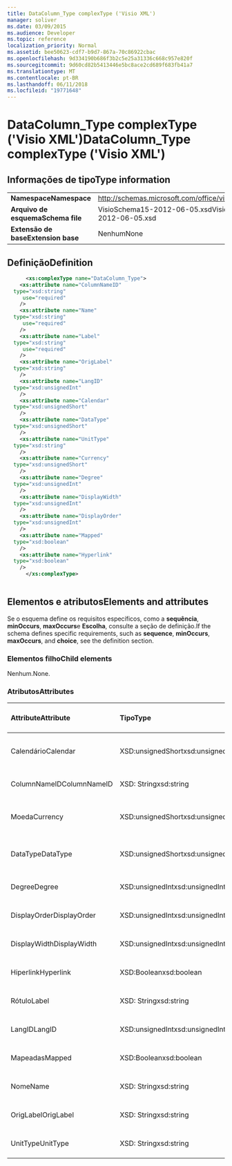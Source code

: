 ```yaml
---
title: DataColumn_Type complexType ('Visio XML')
manager: soliver
ms.date: 03/09/2015
ms.audience: Developer
ms.topic: reference
localization_priority: Normal
ms.assetid: bee50623-cdf7-b9d7-867a-70c86922cbac
ms.openlocfilehash: 9d334190b686f3b2c5e25a31336c668c957e820f
ms.sourcegitcommit: 9d60cd82b5413446e5bc8ace2cd689f683fb41a7
ms.translationtype: MT
ms.contentlocale: pt-BR
ms.lasthandoff: 06/11/2018
ms.locfileid: "19771648"
---
```

# <a name="datacolumntype-complextype-visio-xml"></a><span data-ttu-id="d8011-102">DataColumn_Type complexType ('Visio XML')</span><span class="sxs-lookup"><span data-stu-id="d8011-102">DataColumn_Type complexType ('Visio XML')</span></span>

## <a name="type-information"></a><span data-ttu-id="d8011-103">Informações de tipo</span><span class="sxs-lookup"><span data-stu-id="d8011-103">Type information</span></span>

|||
|:-----|:-----|
|<span data-ttu-id="d8011-104">**Namespace**</span><span class="sxs-lookup"><span data-stu-id="d8011-104">**Namespace**</span></span> <br/> |http://schemas.microsoft.com/office/visio/2011/1/core  <br/> |
|<span data-ttu-id="d8011-105">**Arquivo de esquema**</span><span class="sxs-lookup"><span data-stu-id="d8011-105">**Schema file**</span></span> <br/> |<span data-ttu-id="d8011-106">VisioSchema15-2012-06-05.xsd</span><span class="sxs-lookup"><span data-stu-id="d8011-106">VisioSchema15-2012-06-05.xsd</span></span>  <br/> |
|<span data-ttu-id="d8011-107">**Extensão de base**</span><span class="sxs-lookup"><span data-stu-id="d8011-107">**Extension base**</span></span> <br/> |<span data-ttu-id="d8011-108">Nenhum</span><span class="sxs-lookup"><span data-stu-id="d8011-108">None</span></span>  <br/> |
   
## <a name="definition"></a><span data-ttu-id="d8011-109">Definição</span><span class="sxs-lookup"><span data-stu-id="d8011-109">Definition</span></span>

```XML
      <xs:complexType name="DataColumn_Type">
    <xs:attribute name="ColumnNameID"
  type="xsd:string"
     use="required"
    />
    <xs:attribute name="Name"
  type="xsd:string"
     use="required"
    />
    <xs:attribute name="Label"
  type="xsd:string"
     use="required"
    />
    <xs:attribute name="OrigLabel"
  type="xsd:string"
    />
    <xs:attribute name="LangID"
  type="xsd:unsignedInt"
    />
    <xs:attribute name="Calendar"
  type="xsd:unsignedShort"
    />
    <xs:attribute name="DataType"
  type="xsd:unsignedShort"
    />
    <xs:attribute name="UnitType"
  type="xsd:string"
    />
    <xs:attribute name="Currency"
  type="xsd:unsignedShort"
    />
    <xs:attribute name="Degree"
  type="xsd:unsignedInt"
    />
    <xs:attribute name="DisplayWidth"
  type="xsd:unsignedInt"
    />
    <xs:attribute name="DisplayOrder"
  type="xsd:unsignedInt"
    />
    <xs:attribute name="Mapped"
  type="xsd:boolean"
    />
    <xs:attribute name="Hyperlink"
  type="xsd:boolean"
    />
      </xs:complexType>
      
```

## <a name="elements-and-attributes"></a><span data-ttu-id="d8011-110">Elementos e atributos</span><span class="sxs-lookup"><span data-stu-id="d8011-110">Elements and attributes</span></span>

<span data-ttu-id="d8011-111">Se o esquema define os requisitos específicos, como a **sequência**, **minOccurs**, **maxOccurs**e **Escolha**, consulte a seção de definição.</span><span class="sxs-lookup"><span data-stu-id="d8011-111">If the schema defines specific requirements, such as **sequence**, **minOccurs**, **maxOccurs**, and **choice**, see the definition section.</span></span> 
  
### <a name="child-elements"></a><span data-ttu-id="d8011-112">Elementos filho</span><span class="sxs-lookup"><span data-stu-id="d8011-112">Child elements</span></span>

<span data-ttu-id="d8011-113">Nenhum.</span><span class="sxs-lookup"><span data-stu-id="d8011-113">None.</span></span>
  
### <a name="attributes"></a><span data-ttu-id="d8011-114">Atributos</span><span class="sxs-lookup"><span data-stu-id="d8011-114">Attributes</span></span>

|<span data-ttu-id="d8011-115">**Attribute**</span><span class="sxs-lookup"><span data-stu-id="d8011-115">**Attribute**</span></span>|<span data-ttu-id="d8011-116">**Tipo**</span><span class="sxs-lookup"><span data-stu-id="d8011-116">**Type**</span></span>|<span data-ttu-id="d8011-117">**Obrigatório**</span><span class="sxs-lookup"><span data-stu-id="d8011-117">**Required**</span></span>|<span data-ttu-id="d8011-118">**Descrição**</span><span class="sxs-lookup"><span data-stu-id="d8011-118">**Description**</span></span>|<span data-ttu-id="d8011-119">**Valores possíveis**</span><span class="sxs-lookup"><span data-stu-id="d8011-119">**Possible values**</span></span>|
|:-----|:-----|:-----|:-----|:-----|
|<span data-ttu-id="d8011-120">Calendário</span><span class="sxs-lookup"><span data-stu-id="d8011-120">Calendar</span></span>  <br/> |<span data-ttu-id="d8011-121">XSD:unsignedShort</span><span class="sxs-lookup"><span data-stu-id="d8011-121">xsd:unsignedShort</span></span>  <br/> |<span data-ttu-id="d8011-122">opcional</span><span class="sxs-lookup"><span data-stu-id="d8011-122">optional</span></span>  <br/> ||<span data-ttu-id="d8011-123">Valores do tipo xsd:unsignedShort.</span><span class="sxs-lookup"><span data-stu-id="d8011-123">Values of the xsd:unsignedShort type.</span></span>  <br/> |
|<span data-ttu-id="d8011-124">ColumnNameID</span><span class="sxs-lookup"><span data-stu-id="d8011-124">ColumnNameID</span></span>  <br/> |<span data-ttu-id="d8011-125">XSD: String</span><span class="sxs-lookup"><span data-stu-id="d8011-125">xsd:string</span></span>  <br/> |<span data-ttu-id="d8011-126">obrigatório</span><span class="sxs-lookup"><span data-stu-id="d8011-126">required</span></span>  <br/> ||<span data-ttu-id="d8011-127">Valores do tipo xsd: String.</span><span class="sxs-lookup"><span data-stu-id="d8011-127">Values of the xsd:string type.</span></span>  <br/> |
|<span data-ttu-id="d8011-128">Moeda</span><span class="sxs-lookup"><span data-stu-id="d8011-128">Currency</span></span>  <br/> |<span data-ttu-id="d8011-129">XSD:unsignedShort</span><span class="sxs-lookup"><span data-stu-id="d8011-129">xsd:unsignedShort</span></span>  <br/> |<span data-ttu-id="d8011-130">opcional</span><span class="sxs-lookup"><span data-stu-id="d8011-130">optional</span></span>  <br/> ||<span data-ttu-id="d8011-131">Valores do tipo xsd:unsignedShort.</span><span class="sxs-lookup"><span data-stu-id="d8011-131">Values of the xsd:unsignedShort type.</span></span>  <br/> |
|<span data-ttu-id="d8011-132">DataType</span><span class="sxs-lookup"><span data-stu-id="d8011-132">DataType</span></span>  <br/> |<span data-ttu-id="d8011-133">XSD:unsignedShort</span><span class="sxs-lookup"><span data-stu-id="d8011-133">xsd:unsignedShort</span></span>  <br/> |<span data-ttu-id="d8011-134">opcional</span><span class="sxs-lookup"><span data-stu-id="d8011-134">optional</span></span>  <br/> ||<span data-ttu-id="d8011-135">Valores do tipo xsd:unsignedShort.</span><span class="sxs-lookup"><span data-stu-id="d8011-135">Values of the xsd:unsignedShort type.</span></span>  <br/> |
|<span data-ttu-id="d8011-136">Degree</span><span class="sxs-lookup"><span data-stu-id="d8011-136">Degree</span></span>  <br/> |<span data-ttu-id="d8011-137">XSD:unsignedInt</span><span class="sxs-lookup"><span data-stu-id="d8011-137">xsd:unsignedInt</span></span>  <br/> |<span data-ttu-id="d8011-138">opcional</span><span class="sxs-lookup"><span data-stu-id="d8011-138">optional</span></span>  <br/> ||<span data-ttu-id="d8011-139">Valores do tipo xsd:unsignedInt.</span><span class="sxs-lookup"><span data-stu-id="d8011-139">Values of the xsd:unsignedInt type.</span></span>  <br/> |
|<span data-ttu-id="d8011-140">DisplayOrder</span><span class="sxs-lookup"><span data-stu-id="d8011-140">DisplayOrder</span></span>  <br/> |<span data-ttu-id="d8011-141">XSD:unsignedInt</span><span class="sxs-lookup"><span data-stu-id="d8011-141">xsd:unsignedInt</span></span>  <br/> |<span data-ttu-id="d8011-142">opcional</span><span class="sxs-lookup"><span data-stu-id="d8011-142">optional</span></span>  <br/> ||<span data-ttu-id="d8011-143">Valores do tipo xsd:unsignedInt.</span><span class="sxs-lookup"><span data-stu-id="d8011-143">Values of the xsd:unsignedInt type.</span></span>  <br/> |
|<span data-ttu-id="d8011-144">DisplayWidth</span><span class="sxs-lookup"><span data-stu-id="d8011-144">DisplayWidth</span></span>  <br/> |<span data-ttu-id="d8011-145">XSD:unsignedInt</span><span class="sxs-lookup"><span data-stu-id="d8011-145">xsd:unsignedInt</span></span>  <br/> |<span data-ttu-id="d8011-146">opcional</span><span class="sxs-lookup"><span data-stu-id="d8011-146">optional</span></span>  <br/> ||<span data-ttu-id="d8011-147">Valores do tipo xsd:unsignedInt.</span><span class="sxs-lookup"><span data-stu-id="d8011-147">Values of the xsd:unsignedInt type.</span></span>  <br/> |
|<span data-ttu-id="d8011-148">Hiperlink</span><span class="sxs-lookup"><span data-stu-id="d8011-148">Hyperlink</span></span>  <br/> |<span data-ttu-id="d8011-149">XSD:Boolean</span><span class="sxs-lookup"><span data-stu-id="d8011-149">xsd:boolean</span></span>  <br/> |<span data-ttu-id="d8011-150">opcional</span><span class="sxs-lookup"><span data-stu-id="d8011-150">optional</span></span>  <br/> ||<span data-ttu-id="d8011-151">Valores do tipo xsd:boolean.</span><span class="sxs-lookup"><span data-stu-id="d8011-151">Values of the xsd:boolean type.</span></span>  <br/> |
|<span data-ttu-id="d8011-152">Rótulo</span><span class="sxs-lookup"><span data-stu-id="d8011-152">Label</span></span>  <br/> |<span data-ttu-id="d8011-153">XSD: String</span><span class="sxs-lookup"><span data-stu-id="d8011-153">xsd:string</span></span>  <br/> |<span data-ttu-id="d8011-154">obrigatório</span><span class="sxs-lookup"><span data-stu-id="d8011-154">required</span></span>  <br/> ||<span data-ttu-id="d8011-155">Valores do tipo xsd: String.</span><span class="sxs-lookup"><span data-stu-id="d8011-155">Values of the xsd:string type.</span></span>  <br/> |
|<span data-ttu-id="d8011-156">LangID</span><span class="sxs-lookup"><span data-stu-id="d8011-156">LangID</span></span>  <br/> |<span data-ttu-id="d8011-157">XSD:unsignedInt</span><span class="sxs-lookup"><span data-stu-id="d8011-157">xsd:unsignedInt</span></span>  <br/> |<span data-ttu-id="d8011-158">opcional</span><span class="sxs-lookup"><span data-stu-id="d8011-158">optional</span></span>  <br/> ||<span data-ttu-id="d8011-159">Valores do tipo xsd:unsignedInt.</span><span class="sxs-lookup"><span data-stu-id="d8011-159">Values of the xsd:unsignedInt type.</span></span>  <br/> |
|<span data-ttu-id="d8011-160">Mapeadas</span><span class="sxs-lookup"><span data-stu-id="d8011-160">Mapped</span></span>  <br/> |<span data-ttu-id="d8011-161">XSD:Boolean</span><span class="sxs-lookup"><span data-stu-id="d8011-161">xsd:boolean</span></span>  <br/> |<span data-ttu-id="d8011-162">opcional</span><span class="sxs-lookup"><span data-stu-id="d8011-162">optional</span></span>  <br/> ||<span data-ttu-id="d8011-163">Valores do tipo xsd:boolean.</span><span class="sxs-lookup"><span data-stu-id="d8011-163">Values of the xsd:boolean type.</span></span>  <br/> |
|<span data-ttu-id="d8011-164">Nome</span><span class="sxs-lookup"><span data-stu-id="d8011-164">Name</span></span>  <br/> |<span data-ttu-id="d8011-165">XSD: String</span><span class="sxs-lookup"><span data-stu-id="d8011-165">xsd:string</span></span>  <br/> |<span data-ttu-id="d8011-166">obrigatório</span><span class="sxs-lookup"><span data-stu-id="d8011-166">required</span></span>  <br/> ||<span data-ttu-id="d8011-167">Valores do tipo xsd: String.</span><span class="sxs-lookup"><span data-stu-id="d8011-167">Values of the xsd:string type.</span></span>  <br/> |
|<span data-ttu-id="d8011-168">OrigLabel</span><span class="sxs-lookup"><span data-stu-id="d8011-168">OrigLabel</span></span>  <br/> |<span data-ttu-id="d8011-169">XSD: String</span><span class="sxs-lookup"><span data-stu-id="d8011-169">xsd:string</span></span>  <br/> |<span data-ttu-id="d8011-170">opcional</span><span class="sxs-lookup"><span data-stu-id="d8011-170">optional</span></span>  <br/> ||<span data-ttu-id="d8011-171">Valores do tipo xsd: String.</span><span class="sxs-lookup"><span data-stu-id="d8011-171">Values of the xsd:string type.</span></span>  <br/> |
|<span data-ttu-id="d8011-172">UnitType</span><span class="sxs-lookup"><span data-stu-id="d8011-172">UnitType</span></span>  <br/> |<span data-ttu-id="d8011-173">XSD: String</span><span class="sxs-lookup"><span data-stu-id="d8011-173">xsd:string</span></span>  <br/> |<span data-ttu-id="d8011-174">opcional</span><span class="sxs-lookup"><span data-stu-id="d8011-174">optional</span></span>  <br/> ||<span data-ttu-id="d8011-175">Valores do tipo xsd: String.</span><span class="sxs-lookup"><span data-stu-id="d8011-175">Values of the xsd:string type.</span></span>  <br/> |
   

